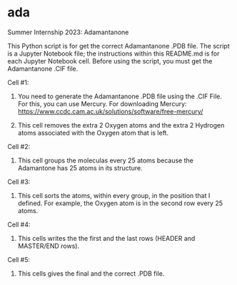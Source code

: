 # ada
Summer Internship 2023: Adamantanone 

This Python script is for get the correct Adamantanone .PDB file. The script is a Jupyter Notebook file; the instructions within this README.md is for each Jupyter Notebook cell. Before using the script, you must get the Adamantanone .CIF file. 

Cell #1: 

1. You need to generate the Adamantanone .PDB file using the .CIF File. For this, you can use Mercury. For downloading Mercury: https://www.ccdc.cam.ac.uk/solutions/software/free-mercury/

2. This cell removes the extra 2 Oxygen atoms and the extra 2 Hydrogen atoms associated with the Oxygen atom that is left. 

Cell #2:

1. This cell groups the moleculas every 25 atoms because the Adamantone has 25 atoms in its structure.

Cell #3:

1. This cell sorts the atoms, within every group, in the position that I defined. For example, the Oxygen atom is in the second row every 25 atoms.

Cell #4: 

1. This cells writes the the first and the last rows (HEADER and MASTER/END rows).

Cell #5: 

1. This cells gives the final and the correct .PDB file.

